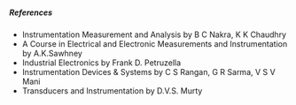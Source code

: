 ##### References

- Instrumentation Measurement and Analysis by B C Nakra, K K Chaudhry
- A Course in Electrical and Electronic Measurements and Instrumentation by A.K.Sawhney
- Industrial Electronics by Frank D. Petruzella
- Instrumentation Devices & Systems by C S Rangan, G R Sarma, V S V Mani
- Transducers and Instrumentation by D.V.S. Murty
